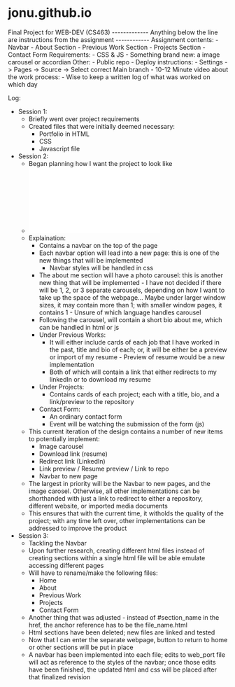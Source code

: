 # jonu.github.io
Final Project for WEB-DEV (CS463)
------------- Anything below the line are instructions from the assignment ------------
Assignment contents: 
    - Navbar
        - About Section
        - Previous Work Section
        - Projects Section
        - Contact Form
Requirements: 
    - CSS & JS
    - Something brand new: a image carousel or accordian 
Other: 
    - Public repo 
    - Deploy instructions: 
        - Settings -> Pages -> Source -> Select correct Main branch
    - 10-12 Minute video about the work process:
        - Wise to keep a written log of what was worked on which day 


Log: 
- Session 1: 
    - Briefly went over project requirements
    - Created files that were initially deemed necessary:
        - Portfolio in HTML
        - CSS 
        - Javascript file
- Session 2: 
    - Began planning how I want the project to look like
    - ![Project Design](media/final_project_design.pdf)
    - Explaination:
        - Contains a navbar on the top of the page
        - Each navbar option will lead into a new page: this is
            one of the new things that will be implemented
            - Navbar styles will be handled in css
        - The about me section will have a photo carousel: this is 
            another new thing that will be implemented
                - I have not decided if there will be 1, 2, or 3
                    separate carousels, depending on how I want to 
                    take up the space of the webpage... Maybe under
                    larger window sizes, it may contain more than 1; 
                    with smaller window pages, it contains 1
                - Unsure of which language handles carousel
        - Following the carousel, will contain a short bio about me,
            which can be handled in html or js
        - Under Previous Works: 
            - It will either include cards of each job that I have 
                worked in the past, title and bio of each; or, it 
                will be either be a preview or import of my resume
                    - Preview of resume would be a new implementation 
            - Both of which will contain a link that either redirects
                to my linkedIn or to download my resume
        - Under Projects:
            - Contains cards of each project; each with a title, bio,
                and a link/preview to the repository
        - Contact Form:
            - An ordinary contact form
            - Event will be watching the submission of the form (js)
    - This current iteration of the design contains a number of new
        items to potentially implement:
        - Image carousel
        - Download link (resume)
        - Redirect link (LinkedIn)
        - Link preview / Resume preview / Link to repo
        - Navbar to new page
    - The largest in priority will be the Navbar to new pages, and
        the image carosel. Otherwise, all other implementations can
        be shorthanded with just a link to redirect to either a 
        repository, different website, or imported media documents 
    - This ensures that with the current time, it witholds the quality
        of the project; with any time left over, other implementations
        can be addressed to improve the product
- Session 3: 
    - Tackling the Navbar
    - Upon further research, creating different html files instead of 
        creating sections within a single html file will be able 
        emulate accessing different pages 
    - Will have to rename/make the following files:
        - Home
        - About
        - Previous Work
        - Projects
        - Contact Form
    - Another thing that was adjusted - instead of #section_name
        in the href, the anchor reference has to be the file_name.html
    - Html sections have been deleted; new files are linked and tested
    - Now that I can enter the separate webpage, button to return to 
        home or other sections will be put in place
    - A navbar has been implemented into each file; edits to web_port
        file will act as reference to the styles of the navbar; once 
        those edits have been finished, the updated html and css will 
        be placed after that finalized revision